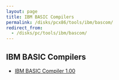 ```yaml
---
layout: page
title: IBM BASIC Compilers
permalink: /disks/pcx86/tools/ibm/bascom/
redirect_from:
  - /disks/pc/tools/ibm/bascom/
---
```


IBM BASIC Compilers
---

* [IBM BASIC Compiler 1.00](/disks/pcx86/tools/ibm/bascom/1.00/)
